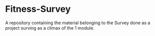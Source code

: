 # Fitness-Survey
A repository containing the material belonging to the Survey done as a project surving as a climax of the 1 module.
